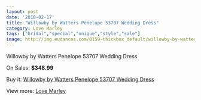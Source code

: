 ```yaml
---
layout: post
date: '2018-02-17'
title: "Willowby by Watters Penelope 53707 Wedding Dress"
category: Love Marley
tags: ["bridal","special","unique","style","sale"]
image: http://img.eudances.com/8159-thickbox_default/willowby-by-watters-penelope-53707-wedding-dress.jpg
---
```

Willowby by Watters Penelope 53707 Wedding Dress

On Sales: **$348.99**
<a href="https://www.eudances.com/en/love-marley/2828-willowby-by-watters-penelope-53707-wedding-dress.html"><amp-img layout="responsive" width="600" height="600" src="//img.eudances.com/8159-thickbox_default/willowby-by-watters-penelope-53707-wedding-dress.jpg" alt="Willowby by Watters Penelope 53707 Wedding Dress 0" /></a>
<a href="https://www.eudances.com/en/love-marley/2828-willowby-by-watters-penelope-53707-wedding-dress.html"><amp-img layout="responsive" width="600" height="600" src="//img.eudances.com/8162-thickbox_default/willowby-by-watters-penelope-53707-wedding-dress.jpg" alt="Willowby by Watters Penelope 53707 Wedding Dress 1" /></a>
<a href="https://www.eudances.com/en/love-marley/2828-willowby-by-watters-penelope-53707-wedding-dress.html"><amp-img layout="responsive" width="600" height="600" src="//img.eudances.com/8161-thickbox_default/willowby-by-watters-penelope-53707-wedding-dress.jpg" alt="Willowby by Watters Penelope 53707 Wedding Dress 2" /></a>
<a href="https://www.eudances.com/en/love-marley/2828-willowby-by-watters-penelope-53707-wedding-dress.html"><amp-img layout="responsive" width="600" height="600" src="//img.eudances.com/8160-thickbox_default/willowby-by-watters-penelope-53707-wedding-dress.jpg" alt="Willowby by Watters Penelope 53707 Wedding Dress 3" /></a>

Buy it: [Willowby by Watters Penelope 53707 Wedding Dress](https://www.eudances.com/en/love-marley/2828-willowby-by-watters-penelope-53707-wedding-dress.html "Willowby by Watters Penelope 53707 Wedding Dress")

View more: [Love Marley](https://www.eudances.com/en/44-love-marley "Love Marley")